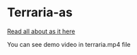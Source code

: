 
# Terraria-as

[Read all about as it here](https://www.canva.com/design/DADxMBPMBjw/WGIOcCKYSCfry5JEaX2fNg/view?utm_content=DADxMBPMBjw&utm_campaign=designshare&utm_medium=link&utm_source=sharebutton#1)

You can see demo video in terraria.mp4 file

